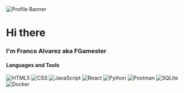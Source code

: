 <div>
  <image alt="Profile Banner" src="https://github.com/user-attachments/assets/0bfeaa65-c6c7-48f0-9d96-e12e4a67009e"/>
  <h1>
    Hi there
  </h1>
  <h3>
    I'm Franco Alvarez aka FGamester
  </h3>
</div>
<div>
  <h4>
    Languages and Tools
  </h4>
  <image alt="HTML5" src="https://www.vectorlogo.zone/logos/w3_html5/w3_html5-icon.svg"></image>
  <image alt="CSS" src="https://www.vectorlogo.zone/logos/w3_css/w3_css-icon~old.svg"></image>
  <image alt="JavaScript" src="https://www.vectorlogo.zone/logos/javascript/javascript-icon.svg"></image>
  <image alt="React" src="https://www.vectorlogo.zone/logos/reactjs/reactjs-icon.svg"></image>
  <image alt="Python" src="https://www.vectorlogo.zone/logos/python/python-icon.svg"></image>
  <image alt="Postman" src="https://www.vectorlogo.zone/logos/getpostman/getpostman-icon.svg"></image>
  <image alt="SQLite" src="https://www.vectorlogo.zone/logos/sqlite/sqlite-icon.svg"></image>
  <image alt="Docker" src="https://www.vectorlogo.zone/logos/docker/docker-icon.svg"></image>
  <image alt="" src=""></image>
</div>


<!--
**fgamester/fgamester** is a ✨ _special_ ✨ repository because its `README.md` (this file) appears on your GitHub profile.

Here are some ideas to get you started:

- 🔭 I’m currently working on ...
- 🌱 I’m currently learning ...
- 👯 I’m looking to collaborate on ...
- 🤔 I’m looking for help with ...
- 💬 Ask me about ...
- 📫 How to reach me: ...
- 😄 Pronouns: ...
- ⚡ Fun fact: ...
-->
